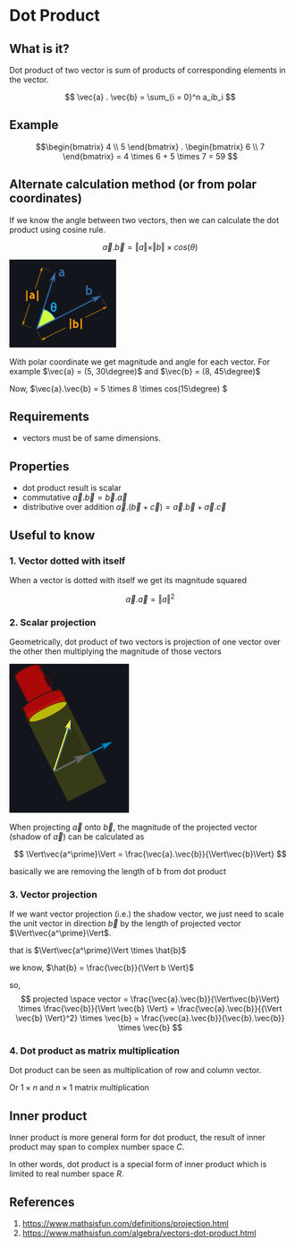 # Dot Product

## What is it?

Dot product of two vector is sum of products of corresponding elements in the vector.

$$ \vec{a} . \vec{b} = \sum_{i = 0}^n a_ib_i $$

## Example

$$\begin{bmatrix} 4 \\
5 \end{bmatrix} . \begin{bmatrix} 6 \\
7 \end{bmatrix} = 4 \times 6 + 5 \times 7 = 59
$$

## Alternate calculation method (or from polar coordinates)

If we know the angle between two vectors, then we can calculate the dot product using cosine rule.

$$ \vec{a}.\vec{b} = \Vert{a}\Vert \times \Vert{b}\Vert \times cos({\theta})$$

![Image cos rule dot product from mathisfun](img/002.dot_product-2702165732.png)

With polar coordinate we get magnitude and angle for each vector. For example $\vec{a} = (5, 30\degree)$ and $\vec{b} = (8, 45\degree)$

Now, $\vec{a}.\vec{b} = 5 \times 8 \times cos(15\degree) $


## Requirements

* vectors must be of same dimensions.

## Properties

* dot product result is scalar
* commutative $\vec{a}.\vec{b} = \vec{b} . \vec{a}$
* distributive over addition $\vec{a}.(\vec{b} + \vec{c}) = \vec{a}.\vec{b} + \vec{a}.\vec{c}$

## Useful to know

### 1. Vector dotted with itself

When a vector is dotted with itself we get its magnitude squared

$$\vec{a} . \vec{a} =  {\Vert a \Vert}^2 $$

### 2. Scalar projection

Geometrically, dot product of two vectors is projection of one vector over the other then multiplying the magnitude of those vectors

![Image projection - from mathisfun](img/002.dot_product-2702162106.png)

When projecting $\vec{a}$ onto $\vec{b}$, the magnitude of the projected vector (shadow of $\vec{a}$) can be calculated as

$$ \Vert\vec{a^\prime}\Vert = \frac{\vec{a}.\vec{b}}{\Vert\vec{b}\Vert} $$

basically we are removing the length of b from dot product

### 3. Vector projection

If we want vector projection (i.e.) the shadow vector, we just need to scale the unit vector in direction $\vec{b}$ by the length of projected vector $\Vert\vec{a^\prime}\Vert$.

that is $\Vert\vec{a^\prime}\Vert \times \hat{b}$

we know, $\hat{b} = \frac{\vec{b}}{\Vert b \Vert}$

so,
$$ projected \space vector = \frac{\vec{a}.\vec{b}}{\Vert\vec{b}\Vert} \times \frac{\vec{b}}{\Vert \vec{b} \Vert} = \frac{\vec{a}.\vec{b}}{{\Vert \vec{b} \Vert}^2} \times \vec{b} = \frac{\vec{a}.\vec{b}}{\vec{b}.\vec{b}} \times \vec{b} $$

### 4. Dot product as matrix multiplication

Dot product can be seen as multiplication of row and column vector.

Or $1\times n$ and $n\times 1$ matrix multiplication




## Inner product

Inner product is more general form for dot product, the result of inner product may span to complex number space $C$.

In other words, dot product is a special form of inner product which is limited to real number space $R$.



<!-- * more details on vector projection below

$$ \begin{bmatrix} a & b \\
c & d \\ 
\end{bmatrix} \space .  \begin{bmatrix} e & f \\
g & h \\
\end{bmatrix} = (a \times e) + (b \times f) + (c \times g) + (d \times h) $$ -->

## References

1. <https://www.mathsisfun.com/definitions/projection.html>
2. <https://www.mathsisfun.com/algebra/vectors-dot-product.html>
